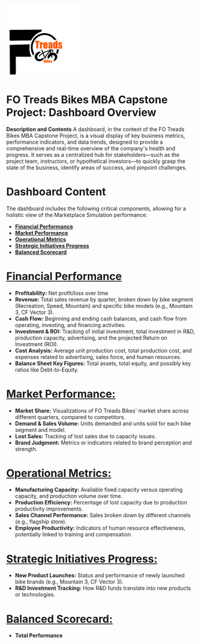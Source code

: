 <img src="https://github.com/LashawnFofung/FO-Tread-Bikes/raw/main/FO%20Tread%20Bikes%20Logo%20PNG.png" width="200" alt="FO Tread Bikes Logo">

<h1>FO Treads Bikes MBA Capstone Project: Dashboard Overview</h1>

<b>Description and Contents</b>
A dashboard, in the context of the FO Treads Bikes MBA Capstone Project, is a visual display of key business metrics, performance indicators, and data trends, designed to provide a comprehensive and real-time overview of the company's health and progress. It serves as a centralized hub for stakeholders—such as the project team, instructors, or hypothetical investors—to quickly grasp the state of the business, identify areas of success, and pinpoint challenges.

<h1>Dashboard Content</h1>

The dashboard includes the following critical components, allowing for a holistic view of the Marketplace Simulation performance:

  - [<b>Financial Performance</b>](https://github.com/LashawnFofung/FO-Tread-Bikes/blob/main/Dashboard/Dashboard%20Overview.md#financial-performance)
  - [<b>Market Performance</b>](https://github.com/LashawnFofung/FO-Tread-Bikes/blob/main/Dashboard/Dashboard%20Overview.md#market-performance)
  - [<b>Operational Metrics</b>](https://github.com/LashawnFofung/FO-Tread-Bikes/blob/main/Dashboard/Dashboard.md#operational-metrics)
  - [<b>Strategic Initiatives Progress</b>](https://github.com/LashawnFofung/FO-Tread-Bikes/blob/main/Dashboard/Dashboard.md#strategic-initiative-progress)
  - [<b>Balanced Scorecard</b>](https://github.com/LashawnFofung/FO-Tread-Bikes/blob/main/Dashboard/Dashboard.md#balanced-scorecard)
  
<h1></h1>


[<h1>Financial Performance</h1>](https://github.com/LashawnFofung/FO-Tread-Bikes/blob/main/Dashboard/Dashboards/Financial%20Performance.md)

  - <b>Profitability:</b> Net profit/loss over time 
  - <b>Revenue:</b> Total sales revenue by quarter, broken down by bike segment (Recreation, Speed, Mountain) and specific bike models (e.g., Mountain 3, CF Vector 3).
  - <b>Cash Flow:</b> Beginning and ending cash balances, and cash flow from operating, investing, and financing activities.
  - <b>Investment & ROI:</b> Tracking of initial investment, total investment in R&D, production capacity, advertising, and the projected Return on Investment (ROI).
  - <b>Cost Analysis:</b> Average unit production cost, total production cost, and expenses related to advertising, sales force, and human resources.
  - <b>Balance Sheet Key Figures:</b> Total assets, total equity, and possibly key ratios like Debt-to-Equity.


[<h1>Market Performance:</h1>](https://github.com/LashawnFofung/FO-Tread-Bikes/blob/main/Dashboard/Dashboard.md#market-performance)

  - <b>Market Share:</b> Visualizations of FO Treads Bikes' market share across different quarters, compared to competitors.
  - <b>Demand & Sales Volume:</b> Units demanded and units sold for each bike segment and model.
  - <b>Lost Sales:</b> Tracking of lost sales due to capacity issues.
  - <b>Brand Judgment:</b> Metrics or indicators related to brand perception and strength.


[<h1>Operational Metrics:</h1>](https://github.com/LashawnFofung/FO-Tread-Bikes/blob/main/Dashboard/Dashboard.md#operational-metrics)

  - <b>Manufacturing Capacity:</b> Available fixed capacity versus operating capacity, and production volume over time.
  - <b>Production Efficiency:</b> Percentage of lost capacity due to production productivity improvements.
  - <b>Sales Channel Performance:</b> Sales broken down by different channels (e.g., flagship store).
  - <b>Employee Productivity:</b> Indicators of human resource effectiveness, potentially linked to training and compensation.


[<h1>Strategic Initiatives Progress:</h1>](https://github.com/LashawnFofung/FO-Tread-Bikes/blob/main/Dashboard/Dashboard.md#strategic-initiative-progress)

  - <b>New Product Launches:</b> Status and performance of newly launched bike brands (e.g., Mountain 3, CF Vector 3).
  - <b>R&D Investment Tracking:</b> How R&D funds translate into new products or technologies.

[<h1>Balanced Scorecard:</h1>](https://github.com/LashawnFofung/FO-Tread-Bikes/blob/main/Dashboard/Dashboard.md#balanced-scorecard)

- <b>Total Performance</b> 
